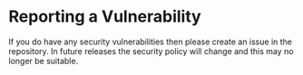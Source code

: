 # Reporting a Vulnerability

If you do have any security vulnerabilities then please create an issue in the repository. In future releases the security policy will change and this may no longer be suitable.
